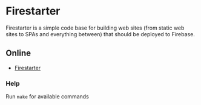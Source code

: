 # Firestarter
Firestarter is a simple code base for building web sites (from
static web sites to SPAs and everything between) that should be
deployed to Firebase.

## Online
* [Firestarter](https://firestarterslim.firebaseapp.com)

### Help
Run `make` for available commands

